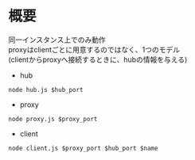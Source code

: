 # 概要
同一インスタンス上でのみ動作  
proxyはclientごとに用意するのではなく、1つのモデル  
(clientからproxyへ接続するときに、hubの情報を与える)

* hub
```
node hub.js $hub_port
```

* proxy
```
node proxy.js $proxy_port
```

* client
```
node client.js $proxy_port $hub_port $name
```
